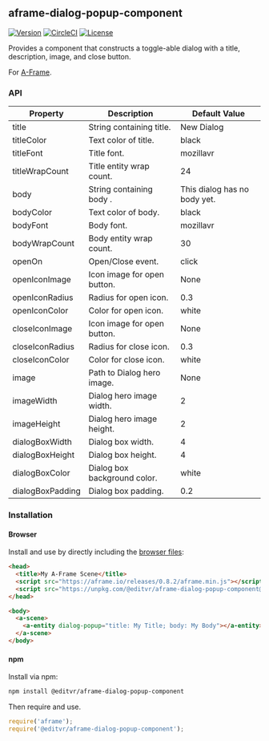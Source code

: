 ## aframe-dialog-popup-component

[![Version](http://img.shields.io/npm/v/@editvr/aframe-dialog-popup-component.svg?style=flat-square)](https://npmjs.org/package/aframe-dialog-popup-component)
[![CircleCI](http://img.shields.io/circleci/project/github/EditVR/aframe-dialog-popup-component.svg?style=flat-square)](https://npmjs.org/package/@editvr/aframe-dialog-popup-component)
[![License](http://img.shields.io/npm/l/@editvr/aframe-dialog-popup-component.svg?style=flat-square)](https://npmjs.org/package/aframe-dialog-popup-component)

Provides a component that constructs a toggle-able dialog with a title, description, image, and close button.

For [A-Frame](https://aframe.io).

### API

| Property               | Description                 | Default Value                 |
| ---------------------- | --------------------------- | ----------------------------- |
| title                  | String containing title.    | New Dialog                    |
| titleColor             | Text color of title.        | black                         |
| titleFont              | Title font.                 | mozillavr                     |
| titleWrapCount         | Title entity wrap count.    | 24                            |
| body                   | String containing body .    | This dialog has no body yet.  |
| bodyColor              | Text color of body.         | black                         |
| bodyFont               | Body  font.                 | mozillavr                     |
| bodyWrapCount          | Body entity wrap count.     | 30                            |
| openOn                 | Open/Close event.           | click                         |
| openIconImage          | Icon image for open button. | None                          |
| openIconRadius         | Radius for open icon.       | 0.3                           |
| openIconColor          | Color for open icon.        | white                         |
| closeIconImage         | Icon image for open button. | None                          |
| closeIconRadius        | Radius for close icon.      | 0.3                           |
| closeIconColor         | Color for close icon.       | white                         |
| image                  | Path to Dialog hero image.  | None                          |
| imageWidth             | Dialog hero image width.    | 2                             |
| imageHeight            | Dialog hero image height.   | 2                             |
| dialogBoxWidth         | Dialog box width.           | 4                             |
| dialogBoxHeight        | Dialog box height.          | 4                             |
| dialogBoxColor         | Dialog box background color.| white                         |
| dialogBoxPadding       | Dialog box padding.         | 0.2                           |

### Installation

#### Browser

Install and use by directly including the [browser files](dist):

```html
<head>
  <title>My A-Frame Scene</title>
  <script src="https://aframe.io/releases/0.8.2/aframe.min.js"></script>
  <script src="https://unpkg.com/@editvr/aframe-dialog-popup-component@1.4.0/dist/aframe-dialog-popup-component.min.js"></script>
</head>

<body>
  <a-scene>
    <a-entity dialog-popup="title: My Title; body: My Body"></a-entity>
  </a-scene>
</body>
```

#### npm

Install via npm:

```bash
npm install @editvr/aframe-dialog-popup-component
```

Then require and use.

```js
require('aframe');
require('@editvr/aframe-dialog-popup-component');
```
